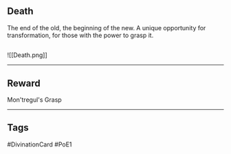 ## Death
The end of the old,
the beginning of the new.
A unique opportunity for transformation,
for those with the power
to grasp it.
## 
![[Death.png]]

---
## Reward
Mon'tregul's Grasp

---
## Tags
#DivinationCard
#PoE1